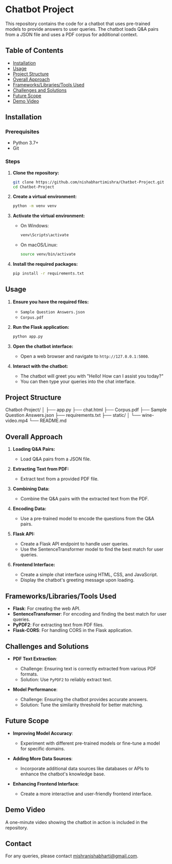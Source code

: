 # Chatbot Project

This repository contains the code for a chatbot that uses pre-trained models to provide answers to user queries. The chatbot loads Q&A pairs from a JSON file and uses a PDF corpus for additional context.

## Table of Contents

- [Installation](#installation)
- [Usage](#usage)
- [Project Structure](#project-structure)
- [Overall Approach](#overall-approach)
- [Frameworks/Libraries/Tools Used](#frameworkslibrariestools-used)
- [Challenges and Solutions](#challenges-and-solutions)
- [Future Scope](#future-scope)
- [Demo Video](#demo-video)

## Installation

### Prerequisites

- Python 3.7+
- Git

### Steps

1. **Clone the repository:**
    ```sh
    git clone https://github.com/nishabhartimishra/Chatbot-Project.git
    cd Chatbot-Project
    ```

2. **Create a virtual environment:**
    ```sh
    python -m venv venv
    ```

3. **Activate the virtual environment:**
    - On Windows:
        ```sh
        venv\Scripts\activate
        ```
    - On macOS/Linux:
        ```sh
        source venv/bin/activate
        ```

4. **Install the required packages:**
    ```sh
    pip install -r requirements.txt
    ```

## Usage

1. **Ensure you have the required files:**
    - `Sample Question Answers.json`
    - `Corpus.pdf`

2. **Run the Flask application:**
    ```sh
    python app.py
    ```

3. **Open the chatbot interface:**
    - Open a web browser and navigate to `http://127.0.0.1:5000`.

4. **Interact with the chatbot:**
    - The chatbot will greet you with "Hello! How can I assist you today?"
    - You can then type your queries into the chat interface.

## Project Structure

Chatbot-Project/
│
├── app.py
├── chat.html
├── Corpus.pdf
├── Sample Question Answers.json
├── requirements.txt
├── static/
│ └── wine-video.mp4
└── README.md

## Overall Approach

1. **Loading Q&A Pairs:**
   - Load Q&A pairs from a JSON file.

2. **Extracting Text from PDF:**
   - Extract text from a provided PDF file.

3. **Combining Data:**
   - Combine the Q&A pairs with the extracted text from the PDF.

4. **Encoding Data:**
   - Use a pre-trained model to encode the questions from the Q&A pairs.

5. **Flask API:**
   - Create a Flask API endpoint to handle user queries.
   - Use the SentenceTransformer model to find the best match for user queries.

6. **Frontend Interface:**
   - Create a simple chat interface using HTML, CSS, and JavaScript.
   - Display the chatbot's greeting message upon loading.

## Frameworks/Libraries/Tools Used

- **Flask**: For creating the web API.
- **SentenceTransformer**: For encoding and finding the best match for user queries.
- **PyPDF2**: For extracting text from PDF files.
- **Flask-CORS**: For handling CORS in the Flask application.

## Challenges and Solutions

- **PDF Text Extraction**: 
  - Challenge: Ensuring text is correctly extracted from various PDF formats.
  - Solution: Use `PyPDF2` to reliably extract text.

- **Model Performance**:
  - Challenge: Ensuring the chatbot provides accurate answers.
  - Solution: Tune the similarity threshold for better matching.

## Future Scope

- **Improving Model Accuracy**: 
  - Experiment with different pre-trained models or fine-tune a model for specific domains.

- **Adding More Data Sources**: 
  - Incorporate additional data sources like databases or APIs to enhance the chatbot's knowledge base.

- **Enhancing Frontend Interface**: 
  - Create a more interactive and user-friendly frontend interface.

## Demo Video

A one-minute video showing the chatbot in action is included in the repository.

## Contact

For any queries, please contact mishranishabharti@gmail.com.

